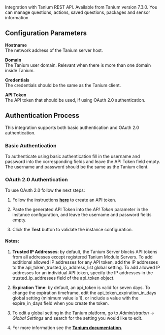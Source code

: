 Integration with Tanium REST API. Available from Tanium version 7.3.0. You can manage questions, actions, saved questions, packages and sensor information.

## Configuration Parameters

**Hostname**  
The network address of the Tanium server host.

**Domain**  
The Tanium user domain. Relevant when there is more than one domain inside Tanium.

**Credentials**  
The credentials should be the same as the Tanium client.

**API Token**  
The API token that should be used, if using OAuth 2.0 authentication.


## Authentication Process
This integration supports both basic authentication and OAuth 2.0 authentication.

### Basic Authentication
To authenticate using basic authentication fill in the username and password into the corresponding fields and leave
 the API Token field empty. The username and password should be the same as the Tanium client.
 
### OAuth 2.0 Authentication
To use OAuth 2.0 follow the next steps:

1. Follow the instructions [**here**](https://docs.tanium.com/platform_user/platform_user/console_api_tokens.html#add_API_tokens)  to create an API token.

2. Paste the generated API Token into the *API Token* parameter in the instance configuration, and leave the username
 and password fields empty.
3. Click the **Test** button to validate the instance configuration.

#### Notes:
1. **Trusted IP Addresses**: by default, the Tanium Server blocks API tokens from all addresses except registered Tanium
 Module Servers. To add additional allowed IP addresses for any API token, add the IP addresses to the api_token_trusted_ip_address_list global setting. To add allowed IP addresses for an individual API token, specify the IP addresses in the trusted_ip_addresses field of the api_token object.
2. **Expiration Time**: by default, an api_token is valid for seven days. To change the expiration timeframe, edit the
 api_token_expiration_in_days global setting (minimum value is 1), or include a value with the expire_in_days field when you create the token.
3. To edit a global setting in the Tanium platform, go to *Administration* -> *Global Settings* and search for the
 setting you would like to edit.
  
4. For more information see the [**Tanium documentation**](https://docs.tanium.com/platform_user/platform_user/console_api_tokens.html).
